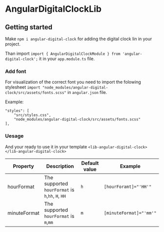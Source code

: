 # AngularDigitalClockLib

## Getting started

Make `npm i angular-digital-clock` for adding the digital clock lin in your project.

Than import `import { AngularDigitalClockModule } from 'angular-digital-clock';` it in your `app.module.ts` file.

### Add font
For visualization of the correct font you need to import the folowing stylesheet `import "node_modules/angular-digital-clock/src/assets/fonts.scss"`
in `angular.json` file.

Example:
```
"styles": [
    "src/styles.css",
    "node_modules/angular-digital-clock/src/assets/fonts.scss"
],
```

### Uesage
And your ready to use it in your template `<lib-angular-digital-clock></lib-angular-digital-clock>`


| Property  | Description  | Default value   | Example  |
| ------------ | ------------ | ------------ | ------------ |
| hourFormat  | The supported `hourFormat` is `h`,`hh`, `H`, `HH`   | `h`  | `[hourForamt]="'HH'"`  |
| minuteFormat  | The supported `hourFormat` is `m`,`mm`   | `m`  | `[minuteFormat]="'mm'"`  |
